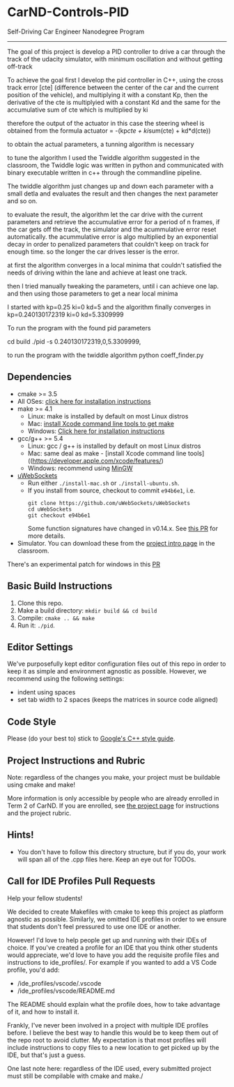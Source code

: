 # CarND-Controls-PID
Self-Driving Car Engineer Nanodegree Program

---
The goal of this project is develop a PID controller to drive a car through the track of the udacity simulator, with minimum oscillation and without getting off-track

To achieve the goal first I develop the pid controller in C++, using the cross track error [cte] (difference between the center of the car and the current position of the vehicle), and multiplying it with a constant Kp, then the derivative of the cte is multiplyied with a constant Kd and the same for the accumulative sum of cte which is multiplied by ki

therefore the output of the actuator in this case the steering wheel is obtained from the formula
actuator = -(kp*cte + ki*sum(cte) + kd*d(cte))

to obtain the actual parameters, a tunning algorithm is necessary

to tune the algorithm I used the Twiddle algorithm suggested in the classroom, the Twiddle logic was written in python and communicated with binary executable written in c++ through the commandline pipeline.

The twiddle algorithm just changes up and down each parameter with a small detla and evaluates the result and then changes the next parameter and so on.

to evaluate the result, the algorithm let the car drive with the current parameters and retrieve the accumulative error for a period of n frames, if the car gets off the track, the simulator and the acummulative error reset automatically. 
the acummulative error is algo multiplied by an exponential decay in order to penalized parameters that couldn't keep on track for enough time. so the longer the car drives lesser is the error.

at first the algorithm converges in a local minima that couldn't satisfied the needs of driving within the lane and achieve at least one track.

then I tried manually tweaking the parameters, until i can achieve one lap. and then using those parameters to get a near local minima

I started with kp=0.25 ki=0 kd=5
and the algorithm finally converges in kp=0.240130172319 ki=0 kd=5.3309999

To run the program with the found pid parameters

cd build
./pid -s 0.240130172319,0,5.3309999,

to run the program with the twiddle algorithm
python coeff_finder.py


## Dependencies

* cmake >= 3.5
 * All OSes: [click here for installation instructions](https://cmake.org/install/)
* make >= 4.1
  * Linux: make is installed by default on most Linux distros
  * Mac: [install Xcode command line tools to get make](https://developer.apple.com/xcode/features/)
  * Windows: [Click here for installation instructions](http://gnuwin32.sourceforge.net/packages/make.htm)
* gcc/g++ >= 5.4
  * Linux: gcc / g++ is installed by default on most Linux distros
  * Mac: same deal as make - [install Xcode command line tools]((https://developer.apple.com/xcode/features/)
  * Windows: recommend using [MinGW](http://www.mingw.org/)
* [uWebSockets](https://github.com/uWebSockets/uWebSockets)
  * Run either `./install-mac.sh` or `./install-ubuntu.sh`.
  * If you install from source, checkout to commit `e94b6e1`, i.e.
    ```
    git clone https://github.com/uWebSockets/uWebSockets 
    cd uWebSockets
    git checkout e94b6e1
    ```
    Some function signatures have changed in v0.14.x. See [this PR](https://github.com/udacity/CarND-MPC-Project/pull/3) for more details.
* Simulator. You can download these from the [project intro page](https://github.com/udacity/self-driving-car-sim/releases) in the classroom.

There's an experimental patch for windows in this [PR](https://github.com/udacity/CarND-PID-Control-Project/pull/3)

## Basic Build Instructions

1. Clone this repo.
2. Make a build directory: `mkdir build && cd build`
3. Compile: `cmake .. && make`
4. Run it: `./pid`. 

## Editor Settings

We've purposefully kept editor configuration files out of this repo in order to
keep it as simple and environment agnostic as possible. However, we recommend
using the following settings:

* indent using spaces
* set tab width to 2 spaces (keeps the matrices in source code aligned)

## Code Style

Please (do your best to) stick to [Google's C++ style guide](https://google.github.io/styleguide/cppguide.html).

## Project Instructions and Rubric

Note: regardless of the changes you make, your project must be buildable using
cmake and make!

More information is only accessible by people who are already enrolled in Term 2
of CarND. If you are enrolled, see [the project page](https://classroom.udacity.com/nanodegrees/nd013/parts/40f38239-66b6-46ec-ae68-03afd8a601c8/modules/f1820894-8322-4bb3-81aa-b26b3c6dcbaf/lessons/e8235395-22dd-4b87-88e0-d108c5e5bbf4/concepts/6a4d8d42-6a04-4aa6-b284-1697c0fd6562)
for instructions and the project rubric.

## Hints!

* You don't have to follow this directory structure, but if you do, your work
  will span all of the .cpp files here. Keep an eye out for TODOs.

## Call for IDE Profiles Pull Requests

Help your fellow students!

We decided to create Makefiles with cmake to keep this project as platform
agnostic as possible. Similarly, we omitted IDE profiles in order to we ensure
that students don't feel pressured to use one IDE or another.

However! I'd love to help people get up and running with their IDEs of choice.
If you've created a profile for an IDE that you think other students would
appreciate, we'd love to have you add the requisite profile files and
instructions to ide_profiles/. For example if you wanted to add a VS Code
profile, you'd add:

* /ide_profiles/vscode/.vscode
* /ide_profiles/vscode/README.md

The README should explain what the profile does, how to take advantage of it,
and how to install it.

Frankly, I've never been involved in a project with multiple IDE profiles
before. I believe the best way to handle this would be to keep them out of the
repo root to avoid clutter. My expectation is that most profiles will include
instructions to copy files to a new location to get picked up by the IDE, but
that's just a guess.

One last note here: regardless of the IDE used, every submitted project must
still be compilable with cmake and make./

